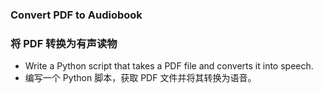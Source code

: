 ### Convert PDF to Audiobook
### 将 PDF 转换为有声读物

* Write a Python script that takes a PDF file and converts it into speech.
* 编写一个 Python 脚本，获取 PDF 文件并将其转换为语音。
